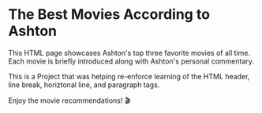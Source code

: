 # The Best Movies According to Ashton

This HTML page showcases Ashton's top three favorite movies of all time. Each movie is briefly introduced along with Ashton's personal commentary.

This is a Project that was helping re-enforce learning of the HTML header, line break, horiztonal line, and paragraph tags.

Enjoy the movie recommendations! 🎬